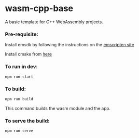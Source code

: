 # wasm-cpp-base

A basic template for C++ WebAssembly projects.

### Pre-requisite:
Install emsdk by following the instructions on the
[emscripten site](https://emscripten.org/docs/getting_started/downloads.html)

Install cmake from [here](https://cmake.org/download/)

### To run in dev:
```sh
npm run start
```

### To build:
```sh
npm run build
```
This command builds the wasm module and the app.

### To serve the build:
```sh
npm run serve
```

